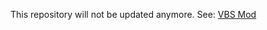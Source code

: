 This repository will not be updated anymore. See: [VBS Mod](https://github.com/0mods/VeryBadSnowman)

